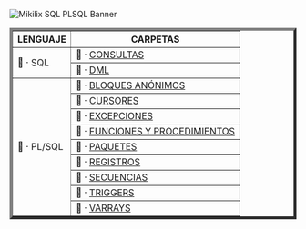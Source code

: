 ![Mikilix SQL PLSQL Banner](https://github.com/Mikilix2006/SQL-PLSQL/blob/main/assets/BannerSQL.png)

<table border="5" align="center">
    <tr>
        <th>LENGUAJE</th>
        <th>CARPETAS</th>
    </tr>
    <tr>
        <td rowspan=2>📂 · SQL</td>
        <td>📎 · <a href="https://github.com/Mikilix2006/SQL-PLSQL/tree/main/SQL/CONSULTAS-Y-VISTAS">CONSULTAS</a></td>
    </tr>
    <tr>
        <td>📎 · <a href="https://github.com/Mikilix2006/SQL-PLSQL/tree/main/SQL/MODIFICACION-DE-DATOS">DML</a></td>
    </tr>
    <tr>
        <td rowspan=9>📂 · PL/SQL</td>
        <td>📎 · <a href="https://github.com/Mikilix2006/SQL-PLSQL/tree/main/PLSQL/BLOQUES-ANONIMOS">BLOQUES ANÓNIMOS</a></td>
    </tr>
    <tr>
        <td>📎 · <a href="https://github.com/Mikilix2006/SQL-PLSQL/tree/main/PLSQL/CURSORES">CURSORES</a></td>
    </tr>
    <tr>
        <td>📎 · <a href="https://github.com/Mikilix2006/SQL-PLSQL/tree/main/PLSQL/EXCEPCIONES">EXCEPCIONES</a></td>
    </tr>
    <tr>
        <td>📎 · <a href="https://github.com/Mikilix2006/SQL-PLSQL/tree/main/PLSQL/FUNCIONES-Y-PROCEDIMIENTOS">FUNCIONES Y PROCEDIMIENTOS</a></td>
    </tr>
    <tr>
        <td>📎 · <a href="https://github.com/Mikilix2006/SQL-PLSQL/tree/main/PLSQL/PAQUETES">PAQUETES</a></td>
    </tr>
    <tr>
        <td>📎 · <a href="https://github.com/Mikilix2006/SQL-PLSQL/tree/main/PLSQL/REGISTROS">REGISTROS</a></td>
    </tr>
    <tr>
        <td>📎 · <a href="https://github.com/Mikilix2006/SQL-PLSQL/tree/main/PLSQL/SECUENCIAS">SECUENCIAS</a></td>
    </tr>
    <tr>
        <td>📎 · <a href="https://github.com/Mikilix2006/SQL-PLSQL/tree/main/PLSQL/TRIGGERS">TRIGGERS</a></td>
    </tr>
    <tr>
        <td>📎 · <a href="https://github.com/Mikilix2006/SQL-PLSQL/tree/main/PLSQL/VARRAYS">VARRAYS</a></td>
    </tr>
</table>

